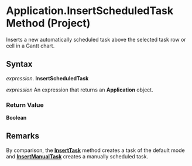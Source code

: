 
# Application.InsertScheduledTask Method (Project)

Inserts a new automatically scheduled task above the selected task row or cell in a Gantt chart.


## Syntax

 _expression_. **InsertScheduledTask**

 _expression_ An expression that returns an **Application** object.


### Return Value

 **Boolean**


## Remarks

By comparison, the  **[InsertTask](fe4676bf-8d9a-d6e9-2d5e-74fd047c3944.md)** method creates a task of the default mode and **[InsertManualTask](4fcfa1be-2a92-9906-2024-6bd14a31fdac.md)** creates a manually scheduled task.


